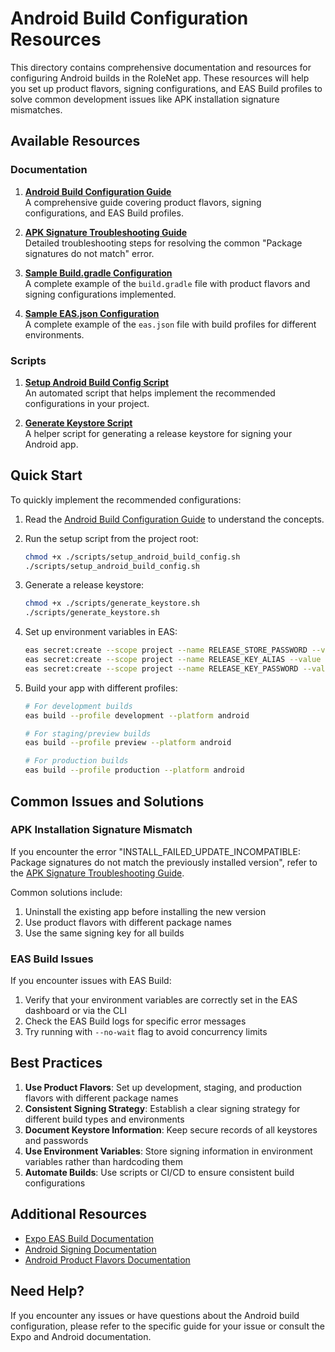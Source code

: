 # Android Build Configuration Resources

This directory contains comprehensive documentation and resources for configuring Android builds in the RoleNet app. These resources will help you set up product flavors, signing configurations, and EAS Build profiles to solve common development issues like APK installation signature mismatches.

## Available Resources

### Documentation

1. **[Android Build Configuration Guide](./ANDROID_BUILD_GUIDE.md)**  
   A comprehensive guide covering product flavors, signing configurations, and EAS Build profiles.

2. **[APK Signature Troubleshooting Guide](./APK_SIGNATURE_TROUBLESHOOTING.md)**  
   Detailed troubleshooting steps for resolving the common "Package signatures do not match" error.

3. **[Sample Build.gradle Configuration](./SAMPLE_BUILD_GRADLE.md)**  
   A complete example of the `build.gradle` file with product flavors and signing configurations implemented.

4. **[Sample EAS.json Configuration](./SAMPLE_EAS_JSON.md)**  
   A complete example of the `eas.json` file with build profiles for different environments.

### Scripts

1. **[Setup Android Build Config Script](../scripts/setup_android_build_config.sh)**  
   An automated script that helps implement the recommended configurations in your project.

2. **[Generate Keystore Script](../scripts/generate_keystore.sh)**  
   A helper script for generating a release keystore for signing your Android app.

## Quick Start

To quickly implement the recommended configurations:

1. Read the [Android Build Configuration Guide](./ANDROID_BUILD_GUIDE.md) to understand the concepts.

2. Run the setup script from the project root:

   ```bash
   chmod +x ./scripts/setup_android_build_config.sh
   ./scripts/setup_android_build_config.sh
   ```

3. Generate a release keystore:

   ```bash
   chmod +x ./scripts/generate_keystore.sh
   ./scripts/generate_keystore.sh
   ```

4. Set up environment variables in EAS:

   ```bash
   eas secret:create --scope project --name RELEASE_STORE_PASSWORD --value "your_password"
   eas secret:create --scope project --name RELEASE_KEY_ALIAS --value "your_key_alias"
   eas secret:create --scope project --name RELEASE_KEY_PASSWORD --value "your_key_password"
   ```

5. Build your app with different profiles:

   ```bash
   # For development builds
   eas build --profile development --platform android

   # For staging/preview builds
   eas build --profile preview --platform android

   # For production builds
   eas build --profile production --platform android
   ```

## Common Issues and Solutions

### APK Installation Signature Mismatch

If you encounter the error "INSTALL_FAILED_UPDATE_INCOMPATIBLE: Package signatures do not match the previously installed version", refer to the [APK Signature Troubleshooting Guide](./APK_SIGNATURE_TROUBLESHOOTING.md).

Common solutions include:

1. Uninstall the existing app before installing the new version
2. Use product flavors with different package names
3. Use the same signing key for all builds

### EAS Build Issues

If you encounter issues with EAS Build:

1. Verify that your environment variables are correctly set in the EAS dashboard or via the CLI
2. Check the EAS Build logs for specific error messages
3. Try running with `--no-wait` flag to avoid concurrency limits

## Best Practices

1. **Use Product Flavors**: Set up development, staging, and production flavors with different package names
2. **Consistent Signing Strategy**: Establish a clear signing strategy for different build types and environments
3. **Document Keystore Information**: Keep secure records of all keystores and passwords
4. **Use Environment Variables**: Store signing information in environment variables rather than hardcoding them
5. **Automate Builds**: Use scripts or CI/CD to ensure consistent build configurations

## Additional Resources

- [Expo EAS Build Documentation](https://docs.expo.dev/build/introduction/)
- [Android Signing Documentation](https://developer.android.com/studio/publish/app-signing)
- [Android Product Flavors Documentation](https://developer.android.com/studio/build/build-variants#product-flavors)

## Need Help?

If you encounter any issues or have questions about the Android build configuration, please refer to the specific guide for your issue or consult the Expo and Android documentation.